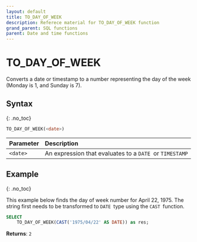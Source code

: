 ```yaml
---
layout: default
title: TO_DAY_OF_WEEK
description: Referece material for TO_DAY_OF_WEEK function
grand_parent: SQL functions
parent: Date and time functions
---
```


# TO\_DAY\_OF\_WEEK

Converts a date or timestamp to a number representing the day of the week (Monday is 1, and Sunday is 7).

## Syntax
{: .no_toc}

```sql
TO_DAY_OF_WEEK(<date>)
```

| Parameter | Description                                             |
| :--------- | :------------------------------------------------------- |
| `<date>`  | An expression that evaluates to a `DATE `or `TIMESTAMP` |

## Example
{: .no_toc}

This example below finds the day of week number for April 22, 1975. The string first needs to be transformed to `DATE `type using the `CAST `function.

```sql
SELECT
    TO_DAY_OF_WEEK(CAST('1975/04/22' AS DATE)) as res;
```

**Returns**: `2`

